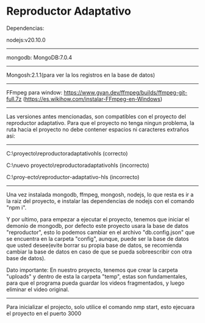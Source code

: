 Reproductor Adaptativo
======================

Dependencias:

nodejs:v20.10.0

* * *

mongodb: MongoDB:7.0.4

* * *

Mongosh:2.1.1(para ver la los registros en la base de datos)

* * *

FFmpeg para window: https://www.gyan.dev/ffmpeg/builds/ffmpeg-git-full.7z (https://es.wikihow.com/instalar-FFmpeg-en-Windows)

* * *

Las versiones antes mencionadas, son compatibles con el proyecto del reproductor adaptativo. Para que el proyecto no tenga ningun problema, la ruta hacia el proyecto no debe contener espacios ni caracteres extraños asi:

* * *

C:\\proyecto\\reproductoradaptativohls (correcto)

C:\\nuevo proyecto\\reproductoradaptativohls (incorrecto)

C:\\proy-ecto\\reproductor-adaptativo-hls (incorrecto)

* * *

Una vez instalada mongodb, ffmpeg, mongosh, nodejs, lo que resta es ir a la raiz del proyecto, e instalar las dependencias de nodejs con el comando "npm i".

Y por ultimo, para empezar a ejecutar el proyecto, tenemos que iniciar el demonio de mongodb, por defecto este proyecto usara la base de datos "reproductor", esto lo podemos cambiar en el archivo "db.config.json" que se encuentra en la carpeta "config", aunque, puede ser la base de datos que usted desee(evite borrar su propia base de datos, se recomienda cambiar la base de datos en caso de que se pueda sobreescribir con otra base de datos).

Dato importante:
En nuestro proyecto, tenemos que crear la carpeta "uploads" y dentro de esta la carpeta "temp", estas son fundamentales, para que el programa pueda guardar los videos fragmentados, y luego eliminar el video original.

* * *
Para inicializar el projecto, solo utilice el comando nmp start, esto ejecuara el proyecto en el puerto 3000

